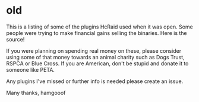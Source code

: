 # old
This is a listing of some of the plugins HcRaid used when it was open.
Some people were trying to make financial gains selling the binaries. Here is the source!

If you were planning on spending real money on these, please consider using some of that money towards an animal charity such as Dogs Trust, RSPCA or Blue Cross.
If you are American, don't be stupid and donate it to someone like PETA.

Any plugins I've missed or further info is needed please create an issue.

Many thanks,
hamgooof

